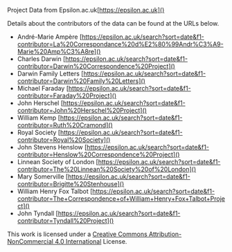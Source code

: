Project Data from Epsilon.ac.uk[https://epsilon.ac.uk]()

Details about the contributors of the data can be found at the URLs below.

- André-Marie Ampère  [https://epsilon.ac.uk/search?sort=date&f1-contributor=La%20Correspondance%20d%E2%80%99Andr%C3%A9-Marie%20Amp%C3%A8re]()
- Charles Darwin [https://epsilon.ac.uk/search?sort=date&f1-contributor=Darwin%20Correspondence%20Project]()
- Darwin Family Letters [https://epsilon.ac.uk/search?sort=date&f1-contributor=Darwin%20Family%20Letters]()
- Michael Faraday [https://epsilon.ac.uk/search?sort=date&f1-contributor=Faraday%20Project]()
- John Herschel [https://epsilon.ac.uk/search?sort=date&f1-contributor=John%20Herschel%20Project]()
- William Kemp [https://epsilon.ac.uk/search?sort=date&f1-contributor=Ruth%20Cramond]()
- Royal Society [https://epsilon.ac.uk/search?sort=date&f1-contributor=Royal%20Society]()
- John Stevens Henslow [https://epsilon.ac.uk/search?sort=date&f1-contributor=Henslow%20Correspondence%20Project]()
- Linnean Society of London [https://epsilon.ac.uk/search?sort=date&f1-contributor=The%20Linnean%20Society%20of%20London]()
- Mary Somerville [https://epsilon.ac.uk/search?sort=date&f1-contributor=Brigitte%20Stenhouse]()
- William Henry Fox Talbot [https://epsilon.ac.uk/search?sort=date&f1-contributor=The+Correspondence+of+William+Henry+Fox+Talbot+Project]()
- John Tyndall [https://epsilon.ac.uk/search?sort=date&f1-contributor=Tyndall%20Project]()

This work is licensed under a [Creative Commons Attribution-NonCommercial 4.0 International](https://creativecommons.org/licenses/by-nc/4.0/) License.